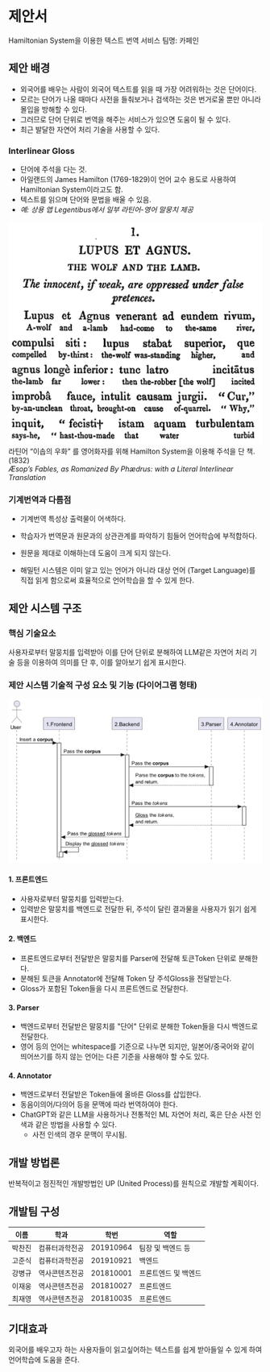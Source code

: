 # 제안서
Hamiltonian System을 이용한 텍스트 번역 서비스
팀명: 카페인

## 제안 배경
- 외국어를 배우는 사람이 외국어 텍스트를 읽을 때 가장 어려워하는 것은 단어이다.
- 모르는 단어가 나올 때마다 사전을 들춰보거나 검색하는 것은 번거로울 뿐만 아니라 몰입을 방해할 수 있다.
- 그러므로 단어 단위로 번역을 해주는 서비스가 있으면 도움이 될 수 있다.
- 최근 발달한 자연어 처리 기술을 사용할 수 있다.

### Interlinear Gloss

- 단어에 주석을 다는 것.
- 아일랜드의 James Hamilton (1769-1829)이 언어 교수 용도로 사용하여 Hamiltonian System이라고도 함.
- 텍스트를 읽으며 단어와 문법을 배울 수 있음.
- *예: 상용 앱 Legentibus에서 일부 라틴어-영어 말뭉치 제공*

![example_aesop](images/example_aesop.png)<br>
라틴어 “이솝의 우화” 를 영어화자를 위해 Hamilton System을 이용해 주석을 단 책. (1832)<br>
*Æsop’s Fables, as Romanized By Phædrus: with a Literal Interlinear Translation*

### 기계번역과 다름점
- 기계번역 특성상 출력물이 어색하다.
- 학습자가 번역문과 원문과의 상관관계를 파악하기 힘들어 언어학습에 부적합하다.
- 원문을 제대로 이해하는데 도움이 크게 되지 않는다.

- 해밀턴 시스템은 이미 알고 있는 언어가 아니라 대상 언어 (Target Language)를 직접 읽게 함으로써 효율적으로 언어학습을 할 수 있게 한다.


##	제안 시스템 구조
###	핵심 기술요소
사용자로부터 말뭉치를 입력받아 이를 단어 단위로 분해하여 LLM같은 자연어 처리 기술 등을 이용하여 의미를 단 후, 이를 알아보기 쉽게 표시한다.
###	제안 시스템 기술적 구성 요소 및 기능 (다이어그램 형태)

![proposal_diag.png](images/proposal_diag.png)

#### 1. 프론트엔드
- 사용자로부터 말뭉치를 입력받는다.
- 입력받은 말뭉치를 백엔드로 전달한 뒤, 주석이 달린 결과물을 사용자가 읽기 쉽게 표시한다.
#### 2. 백엔드
- 프론트엔드로부터 전달받은 말뭉치를 Parser에 전달해 토큰Token 단위로 분해한다.
- 분해된 토큰을 Annotator에 전달해 Token 당 주석Gloss을 전달받는다.
- Gloss가 포함된 Token들을 다시 프론트엔드로 전달한다.
#### 3. Parser
- 백엔드로부터 전달받은 말뭉치를 "단어" 단위로 분해한 Token들을 다시 백엔드로 전달한다.
- 영어 등의 언어는 whitespace를 기준으로 나누면 되지만,
일본어/중국어와 같이 띄어쓰기를 하지 않는 언어는 다른 기준을 사용해야 할 수도 있다.
#### 4. Annotator
- 백엔드로부터 전달받은 Token들에 올바른 Gloss를 삽입한다.
- 동음이의어/다의어 등을 문맥에 따라 번역하여야 한다.
- ChatGPT와 같은 LLM을 사용하거나 전통적인 ML 자연어 처리, 혹은 단순 사전 인색과 같은 방법을 사용할 수 있다.
  - 사전 인색의 경우 문맥이 무시됨.

## 개발 방법론
반복적이고 점진적인 개발방법인 UP (United Process)를 원칙으로 개발할 계획이다.

## 개발팀 구성
| 이름 | 학과 | 학번 | 역할 |
| --- | --- | --- | --- |
| 박찬진 | 컴퓨터과학전공 | 201910964 | 팀장 및 백엔드 등 |
| 고준식 | 컴퓨터과학전공 | 201910921 | 백엔드 |
| 강병규 | 역사콘텐츠전공 | 201810001 | 프론트엔드 및 백엔드 |
| 이재웅 | 역사콘텐츠전공 | 201810027 | 프론트엔드 |
| 최재영 | 역사콘텐츠전공 | 201810035 | 프론트엔드 |


##	기대효과
외국어를 배우고자 하는 사용자들이 읽고싶어하는 텍스트를 쉽게 받아들일 수 있게 하여 언어학습에 도움을 준다.